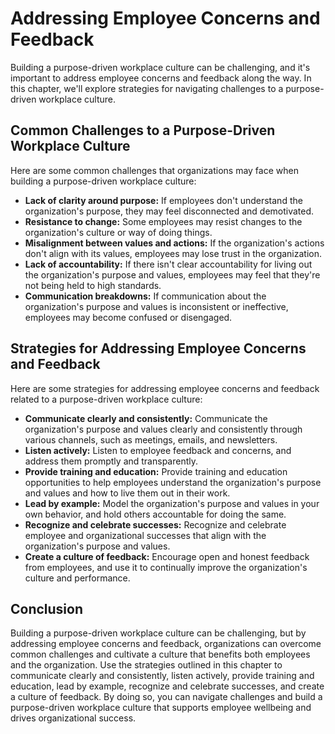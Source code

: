 Addressing Employee Concerns and Feedback
=================================================================================================================

Building a purpose-driven workplace culture can be challenging, and it's important to address employee concerns and feedback along the way. In this chapter, we'll explore strategies for navigating challenges to a purpose-driven workplace culture.

Common Challenges to a Purpose-Driven Workplace Culture
-------------------------------------------------------

Here are some common challenges that organizations may face when building a purpose-driven workplace culture:

* **Lack of clarity around purpose:** If employees don't understand the organization's purpose, they may feel disconnected and demotivated.
* **Resistance to change:** Some employees may resist changes to the organization's culture or way of doing things.
* **Misalignment between values and actions:** If the organization's actions don't align with its values, employees may lose trust in the organization.
* **Lack of accountability:** If there isn't clear accountability for living out the organization's purpose and values, employees may feel that they're not being held to high standards.
* **Communication breakdowns:** If communication about the organization's purpose and values is inconsistent or ineffective, employees may become confused or disengaged.

Strategies for Addressing Employee Concerns and Feedback
--------------------------------------------------------

Here are some strategies for addressing employee concerns and feedback related to a purpose-driven workplace culture:

* **Communicate clearly and consistently:** Communicate the organization's purpose and values clearly and consistently through various channels, such as meetings, emails, and newsletters.
* **Listen actively:** Listen to employee feedback and concerns, and address them promptly and transparently.
* **Provide training and education:** Provide training and education opportunities to help employees understand the organization's purpose and values and how to live them out in their work.
* **Lead by example:** Model the organization's purpose and values in your own behavior, and hold others accountable for doing the same.
* **Recognize and celebrate successes:** Recognize and celebrate employee and organizational successes that align with the organization's purpose and values.
* **Create a culture of feedback:** Encourage open and honest feedback from employees, and use it to continually improve the organization's culture and performance.

Conclusion
----------

Building a purpose-driven workplace culture can be challenging, but by addressing employee concerns and feedback, organizations can overcome common challenges and cultivate a culture that benefits both employees and the organization. Use the strategies outlined in this chapter to communicate clearly and consistently, listen actively, provide training and education, lead by example, recognize and celebrate successes, and create a culture of feedback. By doing so, you can navigate challenges and build a purpose-driven workplace culture that supports employee wellbeing and drives organizational success.
